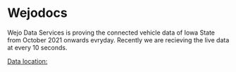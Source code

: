 # Wejodocs
Wejo Data Services is proving the connected vehicle data of Iowa State from October 2021 onwards evryday. Recently we are recieving the live data at every 10 seconds.

[Data location: ](https://s3.console.aws.amazon.com/s3/home?region=us-east-1#)
